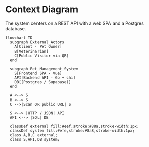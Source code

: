 # Context Diagram

The system centers on a REST API with a web SPA and a Postgres database.

```mermaid
flowchart TD
  subgraph External_Actors
    A[Client - Pet Owner]
    B[Veterinarian]
    C[Public Visitor via QR]
  end

  subgraph Pet_Management_System
    S[Frontend SPA - Vue]
    API[Backend API - Go + chi]
    DB[(Postgres / Supabase)]
  end

  A <--> S
  B <--> S
  C -->|Scan QR public URL| S

  S <--> |HTTP / JSON| API
  API <--> |SQL| DB

  classDef external fill:#eef,stroke:#88a,stroke-width:1px;
  classDef system fill:#efe,stroke:#8a8,stroke-width:1px;
  class A,B,C external;
  class S,API,DB system;
```
